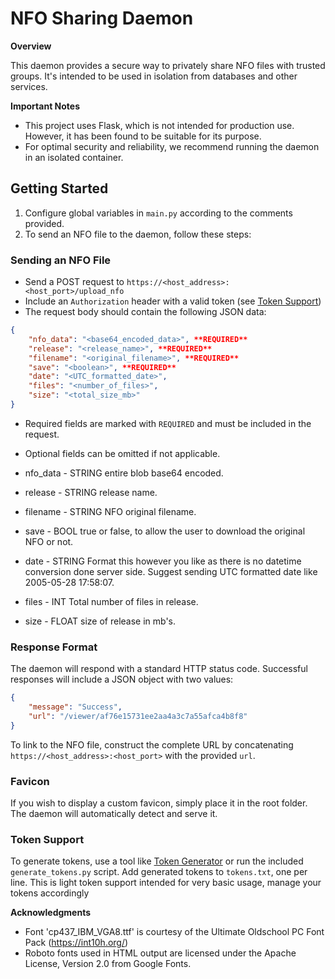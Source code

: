 **NFO Sharing Daemon**
=====================================

**Overview**

This daemon provides a secure way to privately share NFO files with trusted groups. It's intended to be used in isolation from databases and other services.

**Important Notes**

* This project uses Flask, which is not intended for production use. However, it has been found to be suitable for its purpose.
* For optimal security and reliability, we recommend running the daemon in an isolated container.

**Getting Started**
-------------------

1. Configure global variables in `main.py` according to the comments provided.
2. To send an NFO file to the daemon, follow these steps:

### Sending an NFO File

* Send a POST request to `https://<host_address>:<host_port>/upload_nfo`
* Include an `Authorization` header with a valid token (see [Token Support](#token-support))
* The request body should contain the following JSON data:
```json
{
    "nfo_data": "<base64_encoded_data>", **REQUIRED**
    "release": "<release_name>", **REQUIRED**
    "filename": "<original_filename>", **REQUIRED**
    "save": "<boolean>", **REQUIRED**
    "date": "<UTC_formatted_date>",
    "files": "<number_of_files>",
    "size": "<total_size_mb>"
}
```
* Required fields are marked with `REQUIRED` and must be included in the request.
* Optional fields can be omitted if not applicable.

* nfo_data - STRING entire blob base64 encoded.
* release - STRING release name.
* filename - STRING NFO original filename.
* save - BOOL true or false, to allow the user to download the original NFO or not.
* date - STRING Format this however you like as there is no datetime conversion done server side. Suggest sending UTC formatted date like 2005-05-28 17:58:07.
* files - INT Total number of files in release.
* size - FLOAT size of release in mb's.

### Response Format

The daemon will respond with a standard HTTP status code. Successful responses will include a JSON object with two values:

```json
{
    "message": "Success",
    "url": "/viewer/af76e15731ee2aa4a3c7a55afca4b8f8"
}
```
To link to the NFO file, construct the complete URL by concatenating `https://<host_address>:<host_port>` with the provided `url`.

### Favicon

If you wish to display a custom favicon, simply place it in the root folder. The daemon will automatically detect and serve it.

### Token Support

To generate tokens, use a tool like [Token Generator](https://it-tools.tech/token-generator) or run the included `generate_tokens.py` script. Add generated tokens to `tokens.txt`, one per line.
This is light token support intended for very basic usage, manage your tokens accordingly

**Acknowledgments**

* Font 'cp437_IBM_VGA8.ttf' is courtesy of the Ultimate Oldschool PC Font Pack (https://int10h.org/)
* Roboto fonts used in HTML output are licensed under the Apache License, Version 2.0 from Google Fonts.
